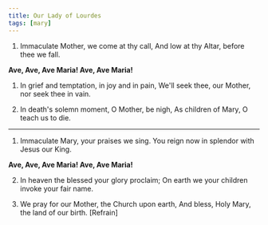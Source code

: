 ```yaml
---
title: Our Lady of Lourdes
tags: [mary]
---
```


1. Immaculate Mother, we come at thy call, 
  And low at thy Altar, before thee we fall.

**Ave, Ave, Ave Maria!
Ave, Ave Maria!**

1. In grief and temptation, in joy and in pain,
  We'll seek thee, our Mother, nor seek thee in vain.

1. In death's solemn moment, O Mother, be nigh,
  As children of Mary, O teach us to die.

---

1. Immaculate Mary, your praises we sing.
    You reign now in splendor with Jesus our King.

**Ave, Ave, Ave Maria!
Ave, Ave Maria!**

2. In heaven the blessed your glory proclaim;
    On earth we your children invoke your fair name.

3. We pray for our Mother, the Church upon earth,
    And bless, Holy Mary, the land of our birth. [Refrain]

